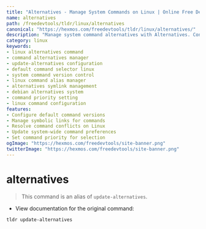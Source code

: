 ```yaml
---
title: "Alternatives - Manage System Commands on Linux | Online Free DevTools by Hexmos"
name: alternatives
path: /freedevtools/tldr/linux/alternatives
canonical: "https://hexmos.com/freedevtools/tldr/linux/alternatives/"
description: "Manage system command alternatives with Alternatives. Configure default commands, update symlinks, and resolve conflicts easily. Free online tool, no registration required."
category: linux
keywords:
- linux alternatives command
- command alternatives manager
- update-alternatives configuration
- default command selector linux
- system command version control
- linux command alias manager
- alternatives symlink management
- debian alternatives system
- command priority setting
- linux command configuration
features:
- Configure default command versions
- Manage symbolic links for commands
- Resolve command conflicts on Linux
- Update system-wide command preferences
- Set command priority for selection
ogImage: "https://hexmos.com/freedevtools/site-banner.png"
twitterImage: "https://hexmos.com/freedevtools/site-banner.png"
---
```


# alternatives

> This command is an alias of `update-alternatives`.

- View documentation for the original command:

`tldr update-alternatives`
